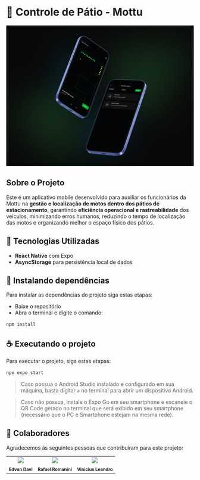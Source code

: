 # 📱 Controle de Pátio - Mottu

<img src="assets/images/readme-picture.jpg" alt="Readme Image">


## Sobre o Projeto
Este é um aplicativo mobile desenvolvido para auxiliar os funcionários da Mottu na **gestão e localização de motos dentro dos pátios de estacionamento**, garantindo **eficiência operacional e rastreabilidade** dos veículos, minimizando erros humanos, reduzindo o tempo de localização das motos e organizando melhor o espaço físico dos pátios.


## 🧱 Tecnologias Utilizadas

- **React Native** com Expo
- **AsyncStorage** para persistência local de dados


## 🚀 Instalando dependências

Para instalar as dependências do projeto siga estas etapas:

- Baixe o repositório
- Abra o terminal e digite o comando:

``` bash
npm install
```

## ☕ Executando o projeto

Para executar o projeto, siga estas etapas:

``` bash
npx expo start
```

> Caso possua o Android Studio instalado e configurado em sua máquina, basta digitar `a` no terminal para abrir um dispositivo Android.

> Caso não possua, instale o Expo Go em seu smartphone e escaneie o QR Code gerado no terminal que será exibido em seu smartphone (necessário que o PC e Smartphone estejam na mesma rede).

## 🤝 Colaboradores

Agradecemos às seguintes pessoas que contribuíram para este projeto:

<table>
  <tr>
    <td align="center">
      <a href="https://github.com/edvxndxvi">
        <img src="https://avatars.githubusercontent.com/u/109118071?v=4" width="100px;"/><br>
        <sub>
          <b>Edvan Davi</b>
        </sub>
      </a>
    </td>
    <td align="center">
      <a href="https://github.com/rafaelromanini">
        <img src="https://avatars.githubusercontent.com/u/162237423?v=4" width="100px;"/><br>
        <sub>
          <b>Rafael Romanini</b>
        </sub>
      </a>
    </td>
    <td align="center">
      <a href="https://github.com/ViniciusLABernardes">
        <img src="https://avatars.githubusercontent.com/u/111243990?v=4" width="100px;"/><br>
        <sub>
          <b>Vinicius Leandro</b>
        </sub>
      </a>
    </td>
  </tr>
</table>


